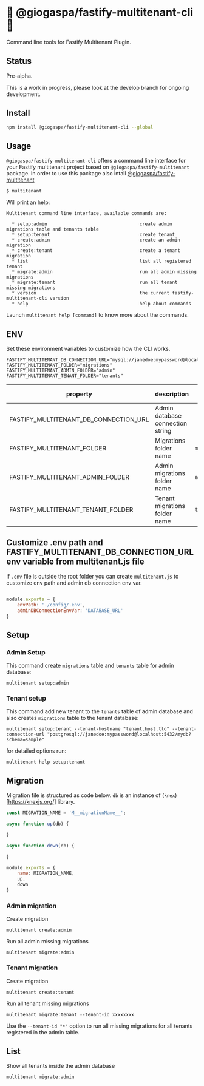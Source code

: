 # :construction: @giogaspa/fastify-multitenant-cli :construction:

Command line tools for Fastify Multitenant Plugin.

## Status

Pre-alpha.

This is a work in progress, please look at the develop branch for ongoing development.

## Install

```bash
npm install @giogaspa/fastify-multitenant-cli --global
```

## Usage

`@giogaspa/fastify-multitenant-cli` offers a command line interface for your Fastify multitenant project 
based on `@giogaspa/fastify-multitenant` package. In order to use this package also intall [@giogaspa/fastify-multitenant](https://github.com/giogaspa/fastify-multitenant)


```shell
$ multitenant
```

Will print an help:

```shell
Multitenant command line interface, available commands are:

  * setup:admin                                  create admin migrations table and tenants table
  * setup:tenant                                 create tenant 
  * create:admin                                 create an admin migration
  * create:tenant                                create a tenant migration
  * list                                         list all registered tenant
  * migrate:admin                                run all admin missing migrations
  * migrate:tenant                               run all tenant missing migrations
  * version                                      the current fastify-multitenant-cli version
  * help                                         help about commands

```

Launch `multitenant help [command]` to know more about the commands.

## ENV

Set these environment variables to customize how the CLI works.

```
FASTIFY_MULTITENANT_DB_CONNECTION_URL="mysql://janedoe:mypassword@localhost:3306/mydb"
FASTIFY_MULTITENANT_FOLDER="migrations"
FASTIFY_MULTITENANT_ADMIN_FOLDER="admin"
FASTIFY_MULTITENANT_TENANT_FOLDER="tenants"
```

| property                              | description                      | default value |
|---------------------------------------|----------------------------------|---------------|
| FASTIFY_MULTITENANT_DB_CONNECTION_URL | Admin database connection string |               |
| FASTIFY_MULTITENANT_FOLDER            | Migrations folder name           | `migrations`  |
| FASTIFY_MULTITENANT_ADMIN_FOLDER      | Admin migrations folder name     | `admin`       |
| FASTIFY_MULTITENANT_TENANT_FOLDER     | Tenant migrations folder name    | `tenant`      |

## Customize .env path and FASTIFY_MULTITENANT_DB_CONNECTION_URL env variable from multitenant.js file

If `.env` file is outside the root folder you can create `multitenant.js` to customize env path and admin db connection env var.


```js

module.exports = {
    envPath: './config/.env',
    adminDBConnectionEnvVar: 'DATABASE_URL'
}

```

## Setup

### Admin Setup

This command create `migrations` table and `tenants` table for admin database:

```shell
multitenant setup:admin
```

### Tenant setup

This command add new tenant to the `tenants` table of admin database and also creates `migrations` table to the tenant database:

```shell
multitenant setup:tenant --tenant-hostname "tenant.host.tld" --tenant-connection-url "postgresql://janedoe:mypassword@localhost:5432/mydb?schema=sample"
```

for detailed options run:

```shell
multitenant help setup:tenant
```

## Migration 

Migration file is structured as code below.
`db` is an instance of (`knex`)[https://knexjs.org/] library.

```js
const MIGRATION_NAME = 'M__migrationName__';

async function up(db) {

}

async function down(db) {

}

module.exports = {
    name: MIGRATION_NAME,
    up,
    down
}
```

### Admin migration

Create migration

```shell
multitenant create:admin
```

Run all admin missing migrations
```shell
multitenant migrate:admin
```

### Tenant migration

Create migration
```shell
multitenant create:tenant
```

Run all tenant missing migrations
```shell
multitenant migrate:tenant --tenant-id xxxxxxxx
```

Use the `--tenant-id "*"` option to run all missing migrations for all tenants registered in the admin table.

## List

Show all tenants inside the admin database
```shell
multitenant migrate:admin
```